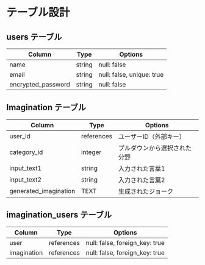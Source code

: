 # テーブル設計

## users テーブル

| Column             | Type   | Options     |
| ------------------ | ------ | ----------- |
| name               | string | null: false |
| email              | string | null: false, unique: true |
| encrypted_password | string | null: false |

## Imagination テーブル

| Column | Type   | Options     |
| ------ | ------ | ----------- |
| user_id       | references| ユーザーID（外部キー）|
| category_id   | integer   | プルダウンから選択された分野     |
| input_text1   | string    | 入力された言葉1    |
| input_text2   | string    | 入力された言葉2    |
| generated_imagination| TEXT      | 生成されたジョーク |


## imagination_users テーブル

| Column | Type       | Options                        |
| ------ | ---------- | ------------------------------ |
| user   | references | null: false, foreign_key: true |
| imagination   | references | null: false, foreign_key: true |